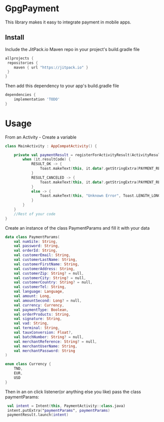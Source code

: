# GpgPayment
This library makes it easy to integrate payment in mobile apps.

## Install

Include the JitPack.io Maven repo in your project's build.gradle file

```groovy
allprojects {
 repositories {
    maven { url "https://jitpack.io" }
 }
}
```

Then add this dependency to your app's build.gradle file

```groovy
dependencies {
    implementation 'TODO'
}
```
# Usage

From an Activity -
Create a variable

```kotlin
class MainActivity : AppCompatActivity() {

    private val paymentResult = registerForActivityResult(ActivityResultContracts.StartActivityForResult()) {
        when (it.resultCode) {
            RESULT_OK -> {
                Toast.makeText(this, it.data?.getStringExtra(PAYMENT_RESULT) ?: "Payment Successful!", Toast.LENGTH_LONG).show()
            }
            RESULT_CANCELED -> {
                Toast.makeText(this, it.data?.getStringExtra(PAYMENT_RESULT) ?: "Payment Failed", Toast.LENGTH_LONG).show()
            }
            else -> {
                Toast.makeText(this, "Unknown Error", Toast.LENGTH_LONG).show()
            }
        }
    }
    //Rest of your code
}
```

Create an instance of the class PaymentParams and fill it with your data

```kotlin
data class PaymentParams(
    val numSite: String,
    val password: String,
    val orderId: String,
    val customerEmail: String,
    val customerLastName: String,
    val customerFirstName: String,
    val customerAddress: String,
    val customerZip: String? = null,
    val customerCity: String? = null,
    val customerCountry: String? = null,
    val customerTel: String,
    val language: Language,
    val amount: Long,
    val amountSecond: Long? = null,
    val currency: Currency,
    val paymentType: Boolean,
    val orderProducts: String,
    val signature: String,
    val vad: String,
    val terminal: String,
    val tauxConversion: Float?,
    val batchNumber: String? = null,
    val merchantReference: String? = null,
    val merchantUserName: String,
    val merchantPassword: String
)

enum class Currency {
    TND,
    EUR,
    USD
}
```

Then in an on click listener(or anything else you like) pass the class paymentParams:

```kotlin
 val intent = Intent(this, PaymentActivity::class.java)
 intent.putExtra("paymentParams", paymentParams)
 paymentResult.launch(intent)
```
